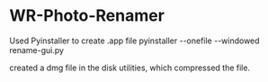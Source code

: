 ﻿# WR-Photo-Renamer
Used Pyinstaller to create .app file
pyinstaller --onefile --windowed rename-gui.py

created a dmg file in the disk utilities, which compressed the file. 

